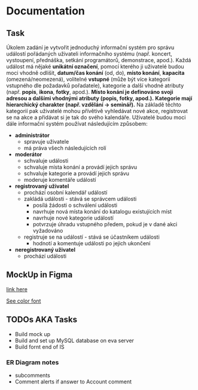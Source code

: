 # Documentation

## Task

Úkolem zadání je vytvořit jednoduchý informační systém pro správu událostí pořádaných uživateli informačního systému (např. koncert, vystoupení, přednáška, setkání programátorů, demonstrace, apod.). Každá událost má nějaké **unikátní označení**, pomocí kterého ji uživatelé budou moci vhodně odlišit, **datum/čas konání** (od, do), **místo konání**, **kapacita** (omezená/neomezená), volitelné **vstupné** (může být více kategorií vstupného dle požadavků pořadatele), kategorie a další vhodné atributy (např. **popis**, **ikona**, **fotky**, apod.). **Místo konání je definováno svoji adresou a dalšími vhodnými atributy (popis, fotky, apod.).** **Kategorie mají hierarchický charakter (např. vzdělání -> seminář).** Na základě těchto kategorií pak uživatelé mohou přívětivě vyhledávat nové akce, registrovat se na akce a přidávat si je tak do svého kalendáře. Uživatelé budou moci dále informační systém používat následujícím způsobem:

+ **administrátor**
    - spravuje uživatele
    - má práva všech následujících rolí
+ **moderátor**
    - schvaluje události
    - schvaluje místa konání a provádí jejich správu
    - schvaluje kategorie a provádí jejich správu
    - moderuje komentáře událostí
+ **registrovaný uživatel**
    - prochází osobní kalendář událostí
    - zakládá události - stává se správcem události
        - posílá žádosti o schválení události
        - navrhuje nová místa konání do katalogu existujících míst
        - navrhuje nové kategorie událostí
        - potvrzuje úhradu vstupného předem, pokud je v dané akci vyžadováno
    - registruje se na událostí - stává se účastníkem události
        - hodnotí a komentuje události po jejich ukončení
+ **neregistrovaný uživatel**
    - prochází události


## MockUp in Figma

[link here](https://www.figma.com/file/qkqoCEYSz7diOpYdLkzHIQ/ISS-EventManager?type=design&node-id=0%3A1&mode=design&t=Xh4bqijL1BW7qDiE-1)

[See color font](ISS-colors.pdf)


## TODOs AKA Tasks

+ Build mock up
+ Build and set up MySQL database on eva server
+ Build fornt end of IS


### ER Diagram notes

- subcomments
- Comment alerts if answer to Account comment
